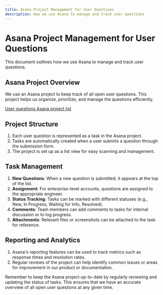 ```yaml
---
title: Asana Project Management for User Questions
description: How we use Asana to manage and track user questions
---
```


# Asana Project Management for User Questions

This document outlines how we use Asana to manage and track user questions.

## Asana Project Overview

We use an Asana project to keep track of all open user questions. This project helps us organize, prioritize, and manage the questions efficiently.

[User questions Asana project list](https://app.asana.com/0/1202302358229231/list)

## Project Structure

1. Each user question is represented as a task in the Asana project.
2. Tasks are automatically created when a user submits a question through the submission form.
3. The project is set up as a list view for easy scanning and management.

## Task Management

1. **New Questions**: When a new question is submitted, it appears at the top of the list.
2. **Assignment**: For enterprise-level accounts, questions are assigned to the appropriate engineer.
3. **Status Tracking**: Tasks can be marked with different statuses (e.g., New, In Progress, Waiting for Info, Resolved).
4. **Comments**: Team members can add comments to tasks for internal discussion or to log progress.
5. **Attachments**: Relevant files or screenshots can be attached to the task for reference.

## Reporting and Analytics

1. Asana's reporting features can be used to track metrics such as response times and resolution rates.
2. Regular reviews of the project can help identify common issues or areas for improvement in our product or documentation.

Remember to keep the Asana project up-to-date by regularly reviewing and updating the status of tasks. This ensures that we have an accurate overview of all open user questions at any given time.
